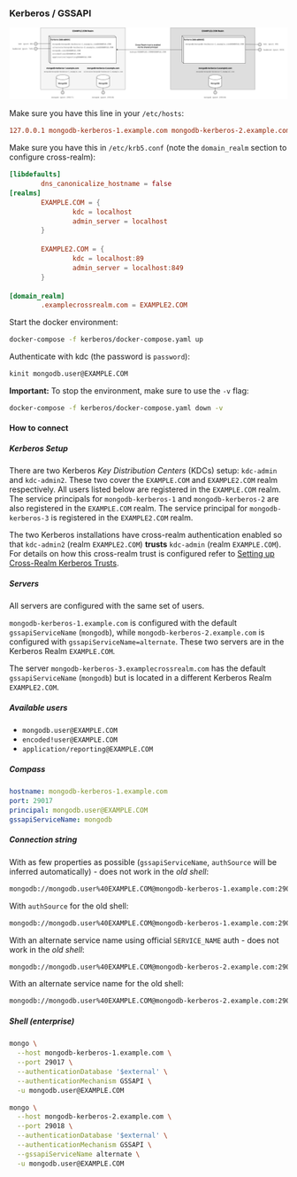 ### Kerberos / GSSAPI

![](/kerberos/overview.jpg)

Make sure you have this line in your `/etc/hosts`:

```conf
127.0.0.1 mongodb-kerberos-1.example.com mongodb-kerberos-2.example.com mongodb-kerberos-3.examplecrossrealm.com
```

Make sure you have this in `/etc/krb5.conf` (note the `domain_realm` section to configure cross-realm):

```conf
[libdefaults]
        dns_canonicalize_hostname = false
[realms]
        EXAMPLE.COM = {
                kdc = localhost
                admin_server = localhost
        }

        EXAMPLE2.COM = {
                kdc = localhost:89
                admin_server = localhost:849
        }

[domain_realm]
        .examplecrossrealm.com = EXAMPLE2.COM
```

Start the docker environment:

```sh
docker-compose -f kerberos/docker-compose.yaml up
```

Authenticate with kdc (the password is `password`):

```sh
kinit mongodb.user@EXAMPLE.COM
```

**Important:** To stop the environment, make sure to use the `-v` flag:

```sh
docker-compose -f kerberos/docker-compose.yaml down -v
```

#### How to connect

##### Kerberos Setup

There are two Kerberos _Key Distribution Centers_ (KDCs) setup: `kdc-admin` and `kdc-admin2`. These two cover the `EXAMPLE.COM` and `EXAMPLE2.COM` realm respectively. All users listed below are registered in the `EXAMPLE.COM` realm. The service principals for `mongodb-kerberos-1` and `mongodb-kerberos-2` are also registered in the `EXAMPLE.COM` realm. The service principal for `mongodb-kerberos-3` is registered in the `EXAMPLE2.COM` realm.

The two Kerberos installations have cross-realm authentication enabled so that `kdc-admin2` (realm `EXAMPLE2.COM`) **trusts** `kdc-admin` (realm `EXAMPLE.COM`). For details on how this cross-realm trust is configured refer to [Setting up Cross-Realm Kerberos Trusts](https://access.redhat.com/documentation/en-us/red_hat_enterprise_linux/7/html/system-level_authentication_guide/using_trusts).

##### Servers

All servers are configured with the same set of users.

`mongodb-kerberos-1.example.com` is configured with the default `gssapiServiceName` (`mongodb`), while `mongodb-kerberos-2.example.com` is configured with `gssapiServiceName=alternate`. These two servers are in the Kerberos Realm `EXAMPLE.COM`.

The server `mongodb-kerberos-3.examplecrossrealm.com` has the default `gssapiServiceName` (`mongodb`) but is located in a different Kerberos Realm `EXAMPLE2.COM`.

##### Available users

- `mongodb.user@EXAMPLE.COM`
- `encoded!user@EXAMPLE.COM`
- `application/reporting@EXAMPLE.COM`

##### Compass

```yaml
hostname: mongodb-kerberos-1.example.com
port: 29017
principal: mongodb.user@EXAMPLE.COM
gssapiServiceName: mongodb
```

##### Connection string

With as few properties as possible (`gssapiServiceName`, `authSource` will be inferred automatically) - does not work in the _old shell_:

```sh
mongodb://mongodb.user%40EXAMPLE.COM@mongodb-kerberos-1.example.com:29017/?authMechanism=GSSAPI
```

With `authSource` for the old shell:

```sh
mongodb://mongodb.user%40EXAMPLE.COM@mongodb-kerberos-1.example.com:29017/?authMechanism=GSSAPI&authSource=%24external
```

With an alternate service name using official `SERVICE_NAME` auth - does not work in the _old shell_:

```sh
mongodb://mongodb.user%40EXAMPLE.COM@mongodb-kerberos-2.example.com:29018/?authMechanism=GSSAPI&authMechanismProperties=SERVICE_NAME:alternate
```

With an alternate service name for the old shell:

```sh
mongodb://mongodb.user%40EXAMPLE.COM@mongodb-kerberos-2.example.com:29018/?gssapiServiceName=alternate&authMechanism=GSSAPI&authSource=%24external
```

##### Shell (enterprise)

```sh
mongo \
  --host mongodb-kerberos-1.example.com \
  --port 29017 \
  --authenticationDatabase '$external' \
  --authenticationMechanism GSSAPI \
  -u mongodb.user@EXAMPLE.COM
```

```sh
mongo \
  --host mongodb-kerberos-2.example.com \
  --port 29018 \
  --authenticationDatabase '$external' \
  --authenticationMechanism GSSAPI \
  --gssapiServiceName alternate \
  -u mongodb.user@EXAMPLE.COM
```

